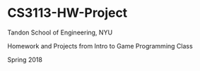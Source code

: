 # CS3113-HW-Project
Tandon School of Engineering, NYU

Homework and Projects from Intro to Game Programming Class

Spring 2018
